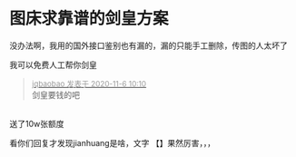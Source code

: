 # 图床求靠谱的剑皇方案


没办法啊，我用的国外接口鉴别也有漏的，漏的只能手工删除，传图的人太坏了

我可以免费人工帮你剑皇<img src="static/image/smiley/default/shy.gif" smilieid="8" border="0" alt="" /><img src="static/image/smiley/default/shy.gif" smilieid="8" border="0" alt="" /><img src="static/image/smiley/default/shy.gif" smilieid="8" border="0" alt="" />

<div class="quote"><blockquote><font size="2"><a href="https://www.hostloc.com/forum.php?mod=redirect&amp;goto=findpost&amp;pid=9410562&amp;ptid=763117" target="_blank"><font color="#999999">jqbaobao 发表于 2020-11-6 10:10</font></a></font><br />
剑皇要钱的吧</blockquote></div><br />
送了10w张额度 <img src="static/image/smiley/yct/013.gif" smilieid="43" border="0" alt="" />

看你们回复才发现jianhuang是啥，文字 【】果然厉害，，，<img src="static/image/smiley/default/lol.gif" smilieid="12" border="0" alt="" />
